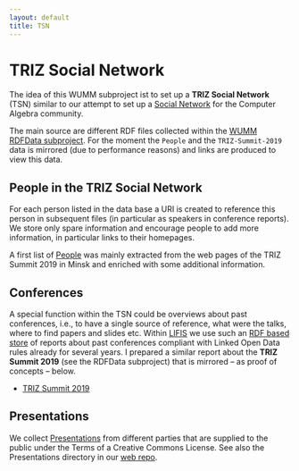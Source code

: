 ```yaml
---
layout: default
title: TSN
---
```


# TRIZ Social Network

The idea of this WUMM subproject ist to set up a **TRIZ Social Network** (TSN)
similar to our attempt to set up a [Social
Network](https://symbolicdata.github.io/CASN) for the Computer Algebra
community.

The main source are different RDF files collected within the [WUMM RDFData
subproject](https://github.com/wumm-project/RDFData).  For the moment the
`People` and the `TRIZ-Summit-2019` data is mirrored (due to performance
reasons) and links are produced to view this data. 

## People in the TRIZ Social Network

For each person listed in the data base a URI is created to reference this
person in subsequent files (in particular as speakers in conference reports).
We store only spare information and encourage people to add more information,
in particular links to their homepages.

A first list of [People](http://wumm.uni-leipzig.de/people.php) was mainly
extracted from the web pages of the TRIZ Summit 2019 in Minsk and enriched
with some additional information.

## Conferences

A special function within the TSN could be overviews about past conferences,
i.e., to have a single source of reference, what were the talks, where to find
papers and slides etc.  Within [LIFIS](https://leibniz-institut.de) we use
such an [RDF based store](https://leibniz-institut.de/rdf/) of reports about
past conferences compliant with Linked Open Data rules already for several
years. I prepared a similar report about the **TRIZ Summit 2019** (see the
RDFData subproject) that is mirrored &ndash; as proof of concepts &ndash;
below.

* [TRIZ Summit 2019](http://wumm.uni-leipzig.de/conferences.php?conference=rdf/TRIZ-Summit-2019.rdf&people=rdf/People.rdf)

## Presentations

We collect [Presentations](http://wumm.uni-leipzig.de/presentations.php) from
different parties that are supplied to the public under the Terms of a
Creative Commons License.  See also the Presentations directory in our [web
repo](https://github.com/wumm-project/web).
